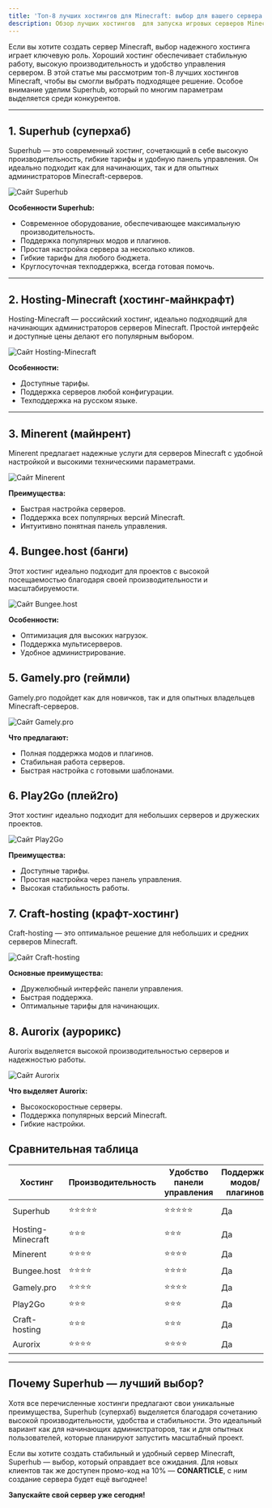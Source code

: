 ```yaml
---
title: 'Топ-8 лучших хостингов для Minecraft: выбор для вашего сервера'
description: Обзор лучших хостингов  для запуска игровых серверов Minecraft от команды Superhub. Мы протестировали десятки Minecraft-хостингов, изучив качество их работы, доступные функции и выбрали 8 лучших.
---
```


Если вы хотите создать сервер Minecraft, выбор надежного хостинга играет ключевую роль. Хороший хостинг обеспечивает стабильную работу, высокую производительность и удобство управления сервером. В этой статье мы рассмотрим топ-8 лучших хостингов Minecraft, чтобы вы смогли выбрать подходящее решение. Особое внимание уделим Superhub, который по многим параметрам выделяется среди конкурентов.

---

## 1. Superhub (суперхаб)

Superhub — это современный хостинг, сочетающий в себе высокую производительность, гибкие тарифы и удобную панель управления. Он идеально подходит как для начинающих, так и для опытных администраторов Minecraft-серверов.

![Сайт Superhub](/images/blog/hosting-comparison/superhub.png)

**Особенности Superhub:**

- Современное оборудование, обеспечивающее максимальную производительность.
- Поддержка популярных модов и плагинов.
- Простая настройка сервера за несколько кликов.
- Гибкие тарифы для любого бюджета.
- Круглосуточная техподдержка, всегда готовая помочь.

---

## 2. Hosting-Minecraft (хостинг-майнкрафт)

Hosting-Minecraft — российский хостинг, идеально подходящий для начинающих администраторов серверов Minecraft. Простой интерфейс и доступные цены делают его популярным выбором.

![Сайт Hosting-Minecraft](/images/blog/hosting-comparison/hosting-minecraft.png)

**Особенности:**

- Доступные тарифы.
- Поддержка серверов любой конфигурации.
- Техподдержка на русском языке.

---

## 3. Minerent (майнрент)

Minerent предлагает надежные услуги для серверов Minecraft с удобной настройкой и высокими техническими параметрами.

![Сайт Minerent](/images/blog/hosting-comparison/minerent.png)

**Преимущества:**

- Быстрая настройка серверов.
- Поддержка всех популярных версий Minecraft.
- Интуитивно понятная панель управления.

## 4. Bungee.host (банги)

Этот хостинг идеально подходит для проектов с высокой посещаемостью благодаря своей производительности и масштабируемости.

![Сайт Bungee.host](/images/blog/hosting-comparison/bungee-host.png)

**Особенности:**

- Оптимизация для высоких нагрузок.
- Поддержка мультисерверов.
- Удобное администрирование.

## 5. Gamely.pro (геймли)

Gamely.pro подойдет как для новичков, так и для опытных владельцев Minecraft-серверов.

![Сайт Gamely.pro](/images/blog/hosting-comparison/gamely.png)

**Что предлагают:**

- Полная поддержка модов и плагинов.
- Стабильная работа серверов.
- Быстрая настройка с готовыми шаблонами.

## 6. Play2Go (плей2го)

Этот хостинг идеально подходит для небольших серверов и дружеских проектов.

![Сайт Play2Go](/images/blog/hosting-comparison/play2go.png)

**Преимущества:**

- Доступные тарифы.
- Простая настройка через панель управления.
- Высокая стабильность работы.

## 7. Craft-hosting (крафт-хостинг)

Craft-hosting — это оптимальное решение для небольших и средних серверов Minecraft.

![Сайт Craft-hosting](/images/blog/hosting-comparison/craft-hosting.png)

**Основные преимущества:**

- Дружелюбный интерфейс панели управления.
- Быстрая поддержка.
- Оптимальные тарифы для начинающих.

## 8. Aurorix (аурорикс)

Aurorix выделяется высокой производительностью серверов и надежностью работы.

![Сайт Aurorix](/images/blog/hosting-comparison/aurorix.png)

**Что выделяет Aurorix:**

- Высокоскоростные серверы.
- Поддержка популярных версий Minecraft.
- Гибкие настройки.

## Сравнительная таблица

| Хостинг           | Производительность | Удобство панели управления | Поддержка модов/плагинов | Цена      | Техподдержка        |
| ----------------- | ------------------ | -------------------------- | ------------------------ | --------- | ------------------- |
| Superhub          | ⭐⭐⭐⭐⭐          | ⭐⭐⭐⭐⭐                   | Да                       | Доступная | 24/7 (моментальная) |
| Hosting-Minecraft | ⭐⭐⭐            | ⭐⭐⭐                     | Да                       | Низкая | Только в рабочее время |
| Minerent          | ⭐⭐⭐⭐           | ⭐⭐⭐⭐                    | Да                       | Средняя | Круглосуточная |
| Bungee.host       | ⭐⭐⭐⭐           | ⭐⭐⭐⭐                    | Да                       | Высокая | 24/7 |
| Gamely.pro        | ⭐⭐⭐⭐           | ⭐⭐⭐⭐                    | Да                       | Средняя | Быстрая |
| Play2Go           | ⭐⭐⭐            | ⭐⭐⭐                     | Да                       | Низкая | Ограниченная |
| Craft-hosting     | ⭐⭐⭐            | ⭐⭐⭐                     | Да                       | Низкая | Только в рабочее время |
| Aurorix           | ⭐⭐⭐⭐           | ⭐⭐⭐⭐                    | Да                       | Средняя | 24/7 |

---

## Почему Superhub — лучший выбор?

Хотя все перечисленные хостинги предлагают свои уникальные преимущества, Superhub (суперхаб) выделяется благодаря сочетанию высокой производительности, удобства и стабильности. Это идеальный вариант как для начинающих администраторов, так и для опытных пользователей, которые планируют запустить масштабный проект.

Если вы хотите создать стабильный и удобный сервер Minecraft, Superhub — выбор, который оправдает все ожидания. Для новых клиентов так же доступен промо-код на 10% — **CONARTICLE**, с ним создание сервера будет ещё выгоднее!

**Запускайте свой сервер уже сегодня!**

